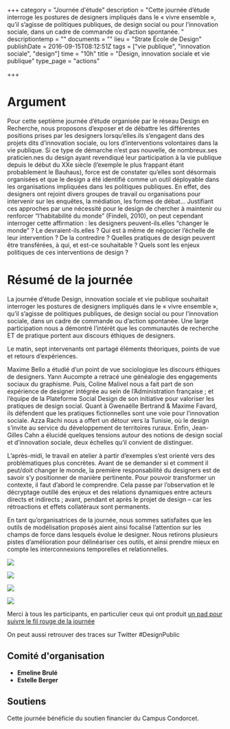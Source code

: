 +++
category = "Journée d'étude"
description = "Cette journée d’étude interroge les postures de designers impliqués dans le « vivre ensemble », qu’il s’agisse de politiques publiques, de design social ou pour l’innovation sociale, dans un cadre de commande ou d’action spontanée. "
descriptiontemp = ""
documents = ""
lieu = "Strate École de Design"
publishDate = 2016-09-15T08:12:51Z
tags = ["vie publique", "innovation sociale", "design"]
time = "10h"
title = "Design, innovation sociale et vie publique"
type_page = "actions"

+++
# Argument

Pour cette septième journée d’étude organisée par le réseau Design en Recherche, nous proposons d’exposer et de débattre les différentes positions prises par les designers lorsqu’elles.ils s’engagent dans des projets dits d’innovation sociale, ou lors d’interventions volontaires dans la vie publique. Si ce type de démarche n’est pas nouvelle, de nombreux.ses praticien.nes du design ayant revendiqué leur participation à la vie publique depuis le début du XXe siècle (l’exemple le plus frappant étant probablement le Bauhaus), force est de constater qu’elles sont désormais organisées et que le design a été identifié comme un outil déployable dans les organisations impliquées dans les politiques publiques. En effet, des designers ont rejoint divers groupes de travail ou organisations pour intervenir sur les enquêtes, la médiation, les formes de débat... Justifiant ces approches par une nécessité pour le design de chercher à maintenir ou renforcer “l’habitabilité du monde” (Findeli, 2010), on peut cependant interroger cette affirmation : les designers peuvent-ils.elles “changer le monde” ? Le devraient-ils.elles ? Qui est à même de négocier l’échelle de leur intervention ? De la contredire ? Quelles pratiques de design peuvent être transférées, à qui, et est-ce souhaitable ? Quels sont les enjeux politiques de ces interventions de design ?

# Résumé de la journée

La journée d’étude Design, innovation sociale et vie publique souhaitait interroger les postures de designers impliqués dans le « vivre ensemble », qu’il s’agisse de politiques publiques, de design social ou pour l’innovation sociale, dans un cadre de commande ou d’action spontanée. Une large participation nous a démontré l’intérêt que les communautés de recherche ET de pratique portent aux discours éthiques de designers.

Le matin, sept intervenants ont partagé éléments théoriques, points de vue et retours d’expériences.

Maxime Bello a étudié d’un point de vue sociologique les discours éthiques de designers. Yann Aucompte a retracé une généalogie des engagements sociaux du graphisme. Puis, Coline Malivel nous a fait part de son expérience de designer intégrée au sein de l’Administration française ; et l’équipe de la Plateforme Social Design de son initiative pour valoriser les pratiques de design social. Quant à Gwenaëlle Bertrand & Maxime Favard, ils défendent que les pratiques fictionnelles sont une voie pour l’innovation sociale. Azza Rachi nous a offert un détour vers la Tunisie, où le design s’invite au service du développement de territoires ruraux. Enfin, Jean-Gilles Cahn a élucidé quelques tensions autour des notions de design social et d’innovation sociale, deux échelles qu’il convient de distinguer.

L’après-midi, le travail en atelier à partir d’exemples s’est orienté vers des problématiques plus concrètes. Avant de se demander si et comment il peut/doit changer le monde, la première responsabilité du designers est de savoir s’y positionner de manière pertinente. Pour pouvoir transformer un contexte, il faut d’abord le comprendre. Cela passe par l’observation et le décryptage outillé des enjeux et des relations dynamiques entre acteurs directs et indirects ; avant, pendant et après le projet de design – car les rétroactions et effets collatéraux sont permanents.

En tant qu’organisatrices de la journée, nous sommes satisfaites que les outils de modélisation proposés aient ainsi focalisé l’attention sur les champs de force dans lesquels évolue le designer. Nous retirons plusieurs pistes d’amélioration pour délinéariser ces outils, et ainsi prendre mieux en compte les interconnexions temporelles et relationnelles.

![](/images/design-innovationsociale-viepublique.jpeg)

![](/images/design-innovationsociale-viepublique2.jpeg)

![](/images/design-innovationsociale-viepublique3.jpeg)

![](/images/design-innovationsociale-viepublique4.jpeg)

Merci à tous les participants, en particulier ceux qui ont produit [un pad pour suivre le fil rouge de la journée](http://bit.ly/2ca8XRD)

On peut aussi retrouver des traces sur Twitter #DesignPublic

## Comité d'organisation

* **Emeline Brulé**
* **Estelle Berger**

## Soutiens

Cette journée bénéficie du soutien financier du Campus Condorcet.